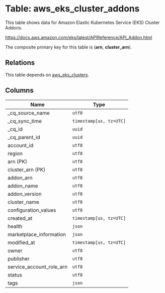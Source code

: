 # Table: aws_eks_cluster_addons

This table shows data for Amazon Elastic Kubernetes Service (EKS) Cluster Addons.

https://docs.aws.amazon.com/eks/latest/APIReference/API_Addon.html

The composite primary key for this table is (**arn**, **cluster_arn**).

## Relations

This table depends on [aws_eks_clusters](aws_eks_clusters).

## Columns

| Name          | Type          |
| ------------- | ------------- |
|_cq_source_name|`utf8`|
|_cq_sync_time|`timestamp[us, tz=UTC]`|
|_cq_id|`uuid`|
|_cq_parent_id|`uuid`|
|account_id|`utf8`|
|region|`utf8`|
|arn (PK)|`utf8`|
|cluster_arn (PK)|`utf8`|
|addon_arn|`utf8`|
|addon_name|`utf8`|
|addon_version|`utf8`|
|cluster_name|`utf8`|
|configuration_values|`utf8`|
|created_at|`timestamp[us, tz=UTC]`|
|health|`json`|
|marketplace_information|`json`|
|modified_at|`timestamp[us, tz=UTC]`|
|owner|`utf8`|
|publisher|`utf8`|
|service_account_role_arn|`utf8`|
|status|`utf8`|
|tags|`json`|